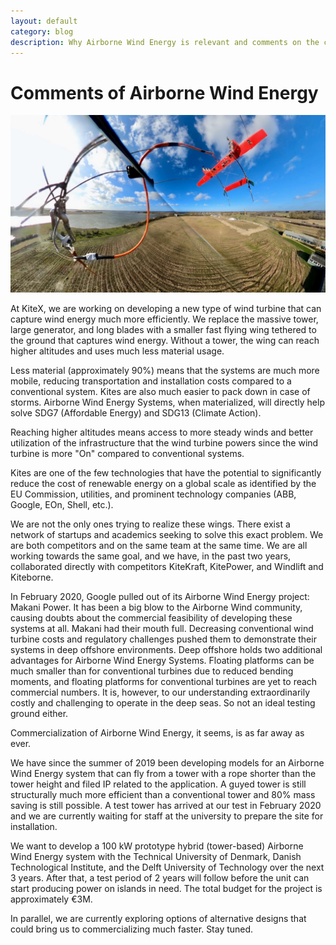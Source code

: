```yaml
---
layout: default
category: blog
description: Why Airborne Wind Energy is relevant and comments on the current challanges in the industry.  
---
```


# Comments of Airborne Wind Energy

![KX4 180 degree picture from the air after transition](/images/KX4AfterTransition180.jpeg)

At KiteX, we are working on developing a new type of wind turbine that can capture wind energy much more efficiently. We replace the massive tower, large generator, and long blades with a smaller fast flying wing tethered to the ground that captures wind energy. Without a tower, the wing can reach higher altitudes and uses much less material usage.

Less material (approximately 90%) means that the systems are much more mobile, reducing transportation and installation costs compared to a conventional system. Kites are also much easier to pack down in case of storms. Airborne Wind Energy Systems, when materialized, will directly help solve SDG7 (Affordable Energy) and SDG13 (Climate Action). 

Reaching higher altitudes means access to more steady winds and better utilization of the infrastructure that the wind turbine powers since the wind turbine is more "On" compared to conventional systems. 

Kites are one of the few technologies that have the potential to significantly reduce the cost of renewable energy on a global scale as identified by the EU Commission, utilities, and prominent technology companies (ABB, Google, EOn, Shell, etc.). 

We are not the only ones trying to realize these wings. There exist a network of startups and academics seeking to solve this exact problem. We are both competitors and on the same team at the same time. We are all working towards the same goal, and we have, in the past two years, collaborated directly with competitors KiteKraft, KitePower, and Windlift and Kiteborne.

In February 2020, Google pulled out of its Airborne Wind Energy project: Makani Power. It has been a big blow to the Airborne Wind community, causing doubts about the commercial feasibility of developing these systems at all. Makani had their mouth full. Decreasing conventional wind turbine costs and regulatory challenges pushed them to demonstrate their systems in deep offshore environments. Deep offshore holds two additional advantages for Airborne Wind Energy Systems. Floating platforms can be much smaller than for conventional turbines due to reduced bending moments, and floating platforms for conventional turbines are yet to reach commercial numbers. It is, however, to our understanding extraordinarily costly and challenging to operate in the deep seas. So not an ideal testing ground either. 

Commercialization of Airborne Wind Energy, it seems, is as far away as ever.

We have since the summer of 2019 been developing models for an Airborne Wind Energy system that can fly from a tower with a rope shorter than the tower height and filed IP related to the application. A guyed tower is still structurally much more efficient than a conventional tower and 80% mass saving is still possible. A test tower has arrived at our test in February 2020 and we are currently waiting for staff at the university to prepare the site for installation.

We want to develop a 100 kW prototype hybrid (tower-based) Airborne Wind Energy system with the Technical University of Denmark, Danish Technological Institute, and the Delft University of Technology over the next 3 years. After that, a test period of 2 years will follow before the unit can start producing power on islands in need. The total budget for the project is approximately €3M.

In parallel, we are currently exploring options of alternative designs that could bring us to commercializing much faster. Stay tuned.